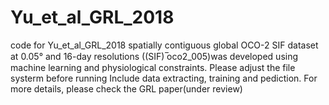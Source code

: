 # Yu_et_al_GRL_2018
code for Yu_et_al_GRL_2018
spatially contiguous global OCO-2 SIF dataset at 0.05° and 16-day resolutions ((SIF) ̅oco2_005)was developed using machine learning and physiological constraints.
Please adjust the file systerm before running
Include data extracting, training and pediction.
For more details, please check the GRL paper(under review) 
